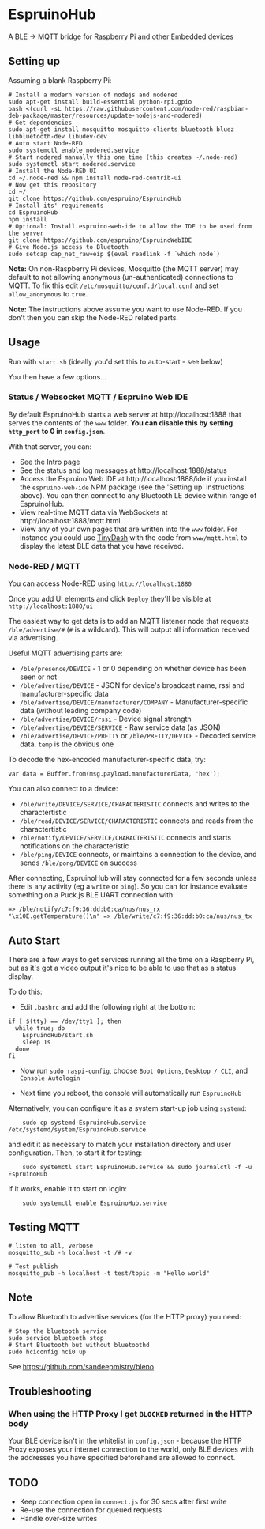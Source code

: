 EspruinoHub
===========

A BLE -> MQTT bridge for Raspberry Pi and other Embedded devices


Setting up
----------

Assuming a blank Raspberry Pi:

```
# Install a modern version of nodejs and nodered
sudo apt-get install build-essential python-rpi.gpio
bash <(curl -sL https://raw.githubusercontent.com/node-red/raspbian-deb-package/master/resources/update-nodejs-and-nodered)
# Get dependencies
sudo apt-get install mosquitto mosquitto-clients bluetooth bluez libbluetooth-dev libudev-dev
# Auto start Node-RED
sudo systemctl enable nodered.service
# Start nodered manually this one time (this creates ~/.node-red)
sudo systemctl start nodered.service
# Install the Node-RED UI
cd ~/.node-red && npm install node-red-contrib-ui
# Now get this repository
cd ~/
git clone https://github.com/espruino/EspruinoHub
# Install its' requirements
cd EspruinoHub
npm install
# Optional: Install espruino-web-ide to allow the IDE to be used from the server
git clone https://github.com/espruino/EspruinoWebIDE
# Give Node.js access to Bluetooth
sudo setcap cap_net_raw+eip $(eval readlink -f `which node`)
```

**Note:** On non-Raspberry Pi devices, Mosquitto (the MQTT server) may default to not allowing anonymous (un-authenticated) connections to MQTT. To fix this edit `/etc/mosquitto/conf.d/local.conf` and set `allow_anonymous` to `true`.

**Note:** The instructions above assume you want to use Node-RED. If you don't
then you can skip the Node-RED related parts.


Usage
-----

Run with `start.sh` (ideally you'd set this to auto-start - see below)

You then have a few options...

### Status / Websocket MQTT / Espruino Web IDE

By default EspruinoHub starts a web server at http://localhost:1888 that serves
the contents of the `www` folder. **You can disable this by setting `http_port`
to 0 in `config.json`**.

With that server, you can:

* See the Intro page
* See the status and log messages at http://localhost:1888/status
* Access the Espruino Web IDE at http://localhost:1888/ide if you install the 
`espruino-web-ide` NPM package (see the 'Setting up' instructions above). You
can then connect to any Bluetooth LE device within range of EspruinoHub.
* View real-time MQTT data via WebSockets at http://localhost:1888/mqtt.html
* View any of your own pages that are written into the `www` folder. For instance
you could use [TinyDash](https://github.com/espruino/TinyDash) with the code
from `www/mqtt.html` to display the latest BLE data that you have received.


### Node-RED / MQTT

You can access Node-RED using `http://localhost:1880`

Once you add UI elements and click `Deploy` they'll be visible at `http://localhost:1880/ui`

The easiest way to get data is to add an MQTT listener node that requests
`/ble/advertise/#` (`#` is a wildcard). This will output all information received
via advertising.

Useful MQTT advertising parts are:

* `/ble/presence/DEVICE` - 1 or 0 depending on whether device has been seen or not
* `/ble/advertise/DEVICE` - JSON for device's broadcast name, rssi and manufacturer-specific data
* `/ble/advertise/DEVICE/manufacturer/COMPANY` - Manufacturer-specific data (without leading company code)
* `/ble/advertise/DEVICE/rssi` - Device signal strength
* `/ble/advertise/DEVICE/SERVICE` - Raw service data (as JSON)
* `/ble/advertise/DEVICE/PRETTY` or `/ble/PRETTY/DEVICE` - Decoded service data. `temp` is the obvious one

To decode the hex-encoded manufacturer-specific data, try:
```
var data = Buffer.from(msg.payload.manufacturerData, 'hex');
```

You can also connect to a device:

* `/ble/write/DEVICE/SERVICE/CHARACTERISTIC` connects and writes to the charactertistic
* `/ble/read/DEVICE/SERVICE/CHARACTERISTIC` connects and reads from the charactertistic
* `/ble/notify/DEVICE/SERVICE/CHARACTERISTIC` connects and starts notifications on the characteristic
* `/ble/ping/DEVICE` connects, or maintains a connection to the device, and sends `/ble/pong/DEVICE` on success

After connecting, EspruinoHub will stay connected for a few seconds unless there is
any activity (eg a `write` or `ping`). So you can for instance evaluate something
on a Puck.js BLE UART connection with:

```
=> /ble/notify/c7:f9:36:dd:b0:ca/nus/nus_rx
"\x10E.getTemperature()\n" => /ble/write/c7:f9:36:dd:b0:ca/nus/nus_tx
```


Auto Start
----------

There are a few ways to get services running all the time on a Raspberry Pi, but
as it's got a video output it's nice to be able to use that as a status display.

To do this:

* Edit `.bashrc` and add the following right at the bottom:

```
if [ $(tty) == /dev/tty1 ]; then
  while true; do
    EspruinoHub/start.sh
    sleep 1s
  done
fi
```

* Now run `sudo raspi-config`, choose `Boot Options`, `Desktop / CLI`, and `Console Autologin`

* Next time you reboot, the console will automatically run `EspruinoHub`

Alternatively, you can configure it as a system start-up job using `systemd`:
```
    sudo cp systemd-EspruinoHub.service /etc/systemd/system/EspruinoHub.service
```
and edit it as necessary to match your installation directory and user configuration.  Then, to start it for testing:
```
    sudo systemctl start EspruinoHub.service && sudo journalctl -f -u EspruinoHub
```
If it works, enable it to start on login:
```
    sudo systemctl enable EspruinoHub.service
```


Testing MQTT
------------

```
# listen to all, verbose
mosquitto_sub -h localhost -t /# -v

# Test publish
mosquitto_pub -h localhost -t test/topic -m "Hello world"
```


Note
----

To allow Bluetooth to advertise services (for the HTTP proxy) you need:

```
# Stop the bluetooth service
sudo service bluetooth stop
# Start Bluetooth but without bluetoothd
sudo hciconfig hci0 up
```

See https://github.com/sandeepmistry/bleno


Troubleshooting
---------------

### When using the HTTP Proxy I get `BLOCKED` returned in the HTTP body

Your BLE device isn't in the whitelist in `config.json` - because the HTTP Proxy
exposes your internet connection to the world, only BLE devices with the addresses
you have specified beforehand are allowed to connect.


TODO
----

* Keep connection open in `connect.js` for 30 secs after first write
* Re-use the connection for queued requests
* Handle over-size writes
